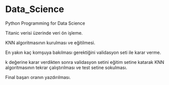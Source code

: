# Data_Science
Python Programming for Data Science

Titanic verisi üzerinde veri ön işleme.

KNN algoritmasının kurulması ve eğitilmesi.

En yakın kaç komşuya bakılması gerektiğini validasyon seti ile karar verme.

k değerine karar verdikten sonra validasyon setini eğitim setine katarak
KNN algoritmasının tekrar çalıştırılması ve test setine sokulması.

Final başarı oranın yazdırılması. 
